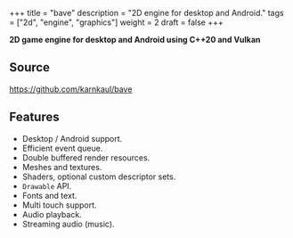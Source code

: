 +++
title = "bave"
description = "2D engine for desktop and Android."
tags = ["2d", "engine", "graphics"]
weight = 2
draft = false
+++

**2D game engine for desktop and Android using C++20 and Vulkan**

## Source

https://github.com/karnkaul/bave

## Features
- Desktop / Android support.
- Efficient event queue.
- Double buffered render resources.
- Meshes and textures.
- Shaders, optional custom descriptor sets.
- `Drawable` API.
- Fonts and text.
- Multi touch support.
- Audio playback.
- Streaming audio (music).

